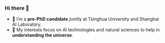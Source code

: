 ### Hi there 👋

- 🌱 I’m a **pre-PhD candidate** jointly at Tsinghua University and Shanghai AI Laboratory. 
- 🔭 My interests focus on AI technologies and natural sciences to help in **understanding the universe**.
